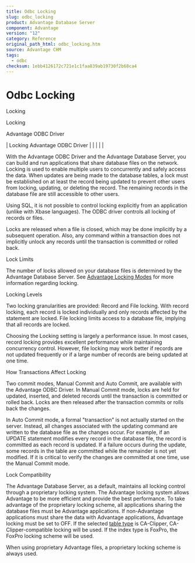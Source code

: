 ```yaml
---
title: Odbc Locking
slug: odbc_locking
product: Advantage Database Server
component: Advantage
version: "12"
category: Reference
original_path_html: odbc_locking.htm
source: Advantage CHM
tags:
  - odbc
checksum: 1ebb4126172c721e1c1faa839ab19730f2b68ca4
---
```


# Odbc Locking

Locking

Locking

Advantage ODBC Driver

| Locking  Advantage ODBC Driver |  |  |  |  |

With the Advantage ODBC Driver and the Advantage Database Server, you can build and run applications that share database files on the network. Locking is used to enable multiple users to concurrently and safely access the data. When updates are being made to the database tables, a lock must be established on at least the record being updated to prevent other users from locking, updating, or deleting the record. The remaining records in the database file are still accessible to other users.

Using SQL, it is not possible to control locking explicitly from an application (unlike with Xbase languages). The ODBC driver controls all locking of records or files.

Locks are released when a file is closed, which may be done implicitly by a subsequent operation. Also, any command within a transaction does not implicitly unlock any records until the transaction is committed or rolled back.

Lock Limits

The number of locks allowed on your database files is determined by the Advantage Database Server. See [Advantage Locking Modes](master_advantage_locking_modes.md) for more information regarding locking.

Locking Levels

Two locking granularities are provided: Record and File locking. With record locking, each record is locked individually and only records affected by the statement are locked. File locking limits access to a database file, implying that all records are locked.

Choosing the Locking setting is largely a performance issue. In most cases, record locking provides excellent performance while maintaining concurrency control. However, file locking may work better if records are not updated frequently or if a large number of records are being updated at one time.

How Transactions Affect Locking

Two commit modes, Manual Commit and Auto Commit, are available with the Advantage ODBC Driver. In Manual Commit mode, locks are held for updated, inserted, and deleted records until the transaction is committed or rolled back. Locks are then released after the transaction commits or rolls back the changes.

In Auto Commit mode, a formal "transaction" is not actually started on the server. Instead, all changes associated with the updating command are written to the database file as the changes occur. For example, if an UPDATE statement modifies every record in the database file, the record is committed as each record is updated. If a failure occurs during the update, some records in the table are committed while the remainder is not yet modified. If it is critical to verify the changes are committed at one time, use the Manual Commit mode.

Lock Compatibility

The Advantage Database Server, as a default, maintains all locking control through a proprietary locking system. The Advantage locking system allows Advantage to be more efficient and provide the best performance. To take advantage of the proprietary locking scheme, all applications sharing the database files must be Advantage applications. If non-Advantage applications must share the data with Advantage applications, Advantage locking must be set to OFF. If the selected [table type](odbc_table_type.md) is CA-Clipper, CA-Clipper-compatible locking will be used. If the index type is FoxPro, the FoxPro locking scheme will be used.

When using proprietary Advantage files, a proprietary locking scheme is always used.
